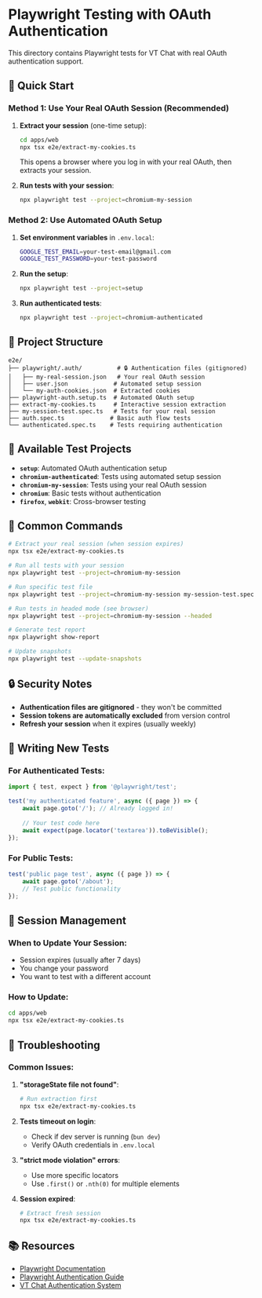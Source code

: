 # Playwright Testing with OAuth Authentication

This directory contains Playwright tests for VT Chat with real OAuth authentication support.

## 🚀 Quick Start

### Method 1: Use Your Real OAuth Session (Recommended)

1. **Extract your session** (one-time setup):
   ```bash
   cd apps/web
   npx tsx e2e/extract-my-cookies.ts
   ```
   This opens a browser where you log in with your real OAuth, then extracts your session.

2. **Run tests with your session**:
   ```bash
   npx playwright test --project=chromium-my-session
   ```

### Method 2: Use Automated OAuth Setup

1. **Set environment variables** in `.env.local`:
   ```bash
   GOOGLE_TEST_EMAIL=your-test-email@gmail.com
   GOOGLE_TEST_PASSWORD=your-test-password
   ```

2. **Run the setup**:
   ```bash
   npx playwright test --project=setup
   ```

3. **Run authenticated tests**:
   ```bash
   npx playwright test --project=chromium-authenticated
   ```

## 📁 Project Structure

```
e2e/
├── playwright/.auth/          # 🔒 Authentication files (gitignored)
│   ├── my-real-session.json   # Your real OAuth session
│   ├── user.json             # Automated setup session
│   └── my-auth-cookies.json  # Extracted cookies
├── playwright-auth.setup.ts  # Automated OAuth setup
├── extract-my-cookies.ts     # Interactive session extraction
├── my-session-test.spec.ts   # Tests for your real session
├── auth.spec.ts             # Basic auth flow tests
└── authenticated.spec.ts    # Tests requiring authentication
```

## 🔧 Available Test Projects

- **`setup`**: Automated OAuth authentication setup
- **`chromium-authenticated`**: Tests using automated setup session
- **`chromium-my-session`**: Tests using your real OAuth session
- **`chromium`**: Basic tests without authentication
- **`firefox`**, **`webkit`**: Cross-browser testing

## 📝 Common Commands

```bash
# Extract your real session (when session expires)
npx tsx e2e/extract-my-cookies.ts

# Run all tests with your session
npx playwright test --project=chromium-my-session

# Run specific test file
npx playwright test --project=chromium-my-session my-session-test.spec.ts

# Run tests in headed mode (see browser)
npx playwright test --project=chromium-my-session --headed

# Generate test report
npx playwright show-report

# Update snapshots
npx playwright test --update-snapshots
```

## 🔒 Security Notes

- **Authentication files are gitignored** - they won't be committed
- **Session tokens are automatically excluded** from version control
- **Refresh your session** when it expires (usually weekly)

## 🎯 Writing New Tests

### For Authenticated Tests:
```typescript
import { test, expect } from '@playwright/test';

test('my authenticated feature', async ({ page }) => {
    await page.goto('/'); // Already logged in!
    
    // Your test code here
    await expect(page.locator('textarea')).toBeVisible();
});
```

### For Public Tests:
```typescript
test('public page test', async ({ page }) => {
    await page.goto('/about');
    // Test public functionality
});
```

## 🔄 Session Management

### When to Update Your Session:
- Session expires (usually after 7 days)
- You change your password
- You want to test with a different account

### How to Update:
```bash
cd apps/web
npx tsx e2e/extract-my-cookies.ts
```

## 🐛 Troubleshooting

### Common Issues:

1. **"storageState file not found"**:
   ```bash
   # Run extraction first
   npx tsx e2e/extract-my-cookies.ts
   ```

2. **Tests timeout on login**:
   - Check if dev server is running (`bun dev`)
   - Verify OAuth credentials in `.env.local`

3. **"strict mode violation" errors**:
   - Use more specific locators
   - Use `.first()` or `.nth(0)` for multiple elements

4. **Session expired**:
   ```bash
   # Extract fresh session
   npx tsx e2e/extract-my-cookies.ts
   ```

## 📚 Resources

- [Playwright Documentation](https://playwright.dev/docs)
- [Playwright Authentication Guide](https://playwright.dev/docs/auth)
- [VT Chat Authentication System](../lib/auth-server.ts)

